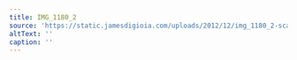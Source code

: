 ```yaml
---
title: IMG_1180_2
source: 'https://static.jamesdigioia.com/uploads/2012/12/img_1180_2-scaled.jpg'
altText: ''
caption: ''
---
```


